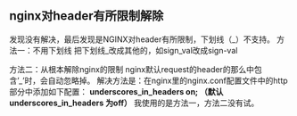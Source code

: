 ## nginx对header有所限制解除

发现没有解决，最后发现是NGINX对header有所限制，下划线（_）不支持。
方法一：不用下划线
把下划线_改成其他的，如sign_val改成sign-val

方法二：从根本解除nginx的限制
nginx默认request的header的那么中包含’_’时，会自动忽略掉。
解决方法是：在nginx里的nginx.conf配置文件中的http部分中添加如下配置：
**underscores_in_headers on; （默认 underscores_in_headers 为off）**
我使用的是方法一，方法二没有试。

